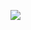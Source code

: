[![](https://jitpack.io/v/DGitalApps/CountriesPhoneCodes.svg)](https://jitpack.io/#DGitalApps/CountriesPhoneCodes)
